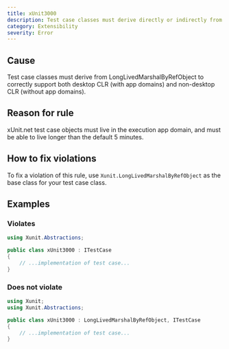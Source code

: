 ```yaml
---
title: xUnit3000
description: Test case classes must derive directly or indirectly from Xunit.LongLivedMarshalByRefObject
category: Extensibility
severity: Error
---
```


## Cause

Test case classes must derive from LongLivedMarshalByRefObject to correctly support both desktop CLR (with
app domains) and non-desktop CLR (without app domains).

## Reason for rule

xUnit.net test case objects must live in the execution app domain, and must be able to live longer than the
default 5 minutes.

## How to fix violations

To fix a violation of this rule, use `Xunit.LongLivedMarshalByRefObject` as the base class for your test case class.

## Examples

### Violates

```csharp
using Xunit.Abstractions;

public class xUnit3000 : ITestCase
{
    // ...implementation of test case...
}
```

### Does not violate

```csharp
using Xunit;
using Xunit.Abstractions;

public class xUnit3000 : LongLivedMarshalByRefObject, ITestCase
{
    // ...implementation of test case...
}
```
